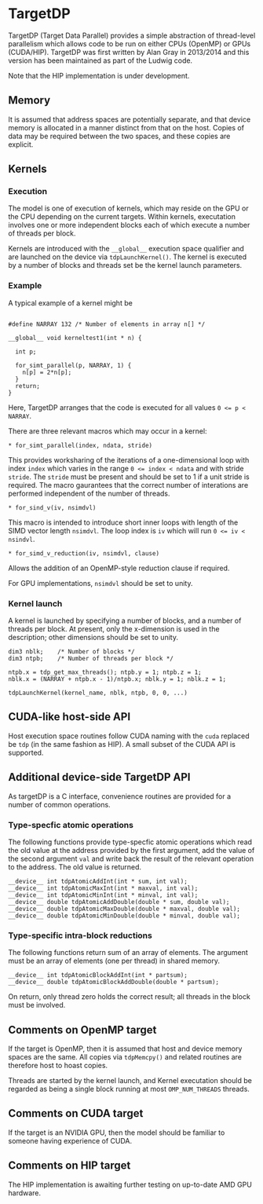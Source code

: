 # TargetDP

TargetDP (Target Data Parallel) provides a simple abstraction of
thread-level parallelism which allows code to be run on either
CPUs (OpenMP) or GPUs (CUDA/HIP). TargetDP was first written by
Alan Gray in 2013/2014 and this version has been maintained as
part of the Ludwig code.

Note that the HIP implementation is under development.

## Memory

It is assumed that address spaces are potentially separate, and that
device memory is allocated in a manner distinct from that on the host.
Copies of data may be required between the two spaces, and these copies
are explicit.


## Kernels

### Execution

The model is one of execution of kernels, which may reside on the
GPU or the CPU depending on the current targets. Within kernels,
executation involves one or more independent blocks each of which
execute a number of threads per block. 

Kernels are introduced with the `__global__` execution space qualifier
and are launched on the device via `tdpLaunchKernel()`. The kernel
is executed by a number of blocks and threads set be the kernel
launch parameters.

### Example

A typical example of a kernel might be
```

#define NARRAY 132 /* Number of elements in array n[] */

__global__ void kerneltest1(int * n) {

  int p;

  for_simt_parallel(p, NARRAY, 1) {
    n[p] = 2*n[p];
  }
  return;
}
```
Here, TargetDP arranges that the code is executed for all values
`0 <= p < NARRAY`.

There are three relevant macros which may occur in a kernel:

```
* for_simt_parallel(index, ndata, stride)
```
This provides worksharing of the iterations of a one-dimensional loop with
index `index` which varies in the range `0 <= index < ndata` and with
stride `stride`. The `stride` must be present and should be set to 1
if a unit stride is required. The macro gaurantees that the correct number
of interations are performed independent of the number of threads.

```
* for_sind_v(iv, nsimdvl)
```
This macro is intended to introduce short inner loops with length of the
SIMD vector length `nsimdvl`. The loop index is `iv` which will run
`0 <= iv < nsindvl`.

```
* for_simd_v_reduction(iv, nsimdvl, clause)
```
Allows the addition of an OpenMP-style reduction clause if required.

For GPU implementations, `nsimdvl` should be set to unity.

### Kernel launch

A kernel is launched by specifying a number of blocks, and a number
of threads per block. At present, only the x-dimension is used in
the description; other dimensions should be set to unity.

```
dim3 nblk;    /* Number of blocks */
dim3 ntpb;    /* Number of threads per block */

ntpb.x = tdp_get_max_threads(); ntpb.y = 1; ntpb.z = 1;
nblk.x = (NARRAY + ntpb.x - 1)/ntpb.x; nblk.y = 1; nblk.z = 1;

tdpLaunchKernel(kernel_name, nblk, ntpb, 0, 0, ...)
```

## CUDA-like host-side API

Host execution space routines follow CUDA naming with the `cuda` replaced
be `tdp` (in the same fashion as HIP). A small subset of the CUDA API
is supported.

## Additional device-side TargetDP API

As targetDP is a C interface, convenience routines are provided for
a number of common operations.

### Type-specfic atomic operations

The following functions provide type-specfic atomic operations
which read the old value at the address provided by the first
argument, add the value of the second argument `val` and
write back the result of the relevant operation to the address.
The old value is returned.
```
__device__ int tdpAtomicAddInt(int * sum, int val);
__device__ int tdpAtomicMaxInt(int * maxval, int val);
__device__ int tdpAtomicMinInt(int * minval, int val);
__device__ double tdpAtomicAddDouble(double * sum, double val);
__device__ double tdpAtomicMaxDouble(double * maxval, double val);
__device__ double tdpAtomicMinDouble(double * minval, double val);
```

### Type-specific intra-block reductions

The following functions return sum of an array of elements. The
argument must be an array of elements (one per thread) in shared memory.

```
__device__ int tdpAtomicBlockAddInt(int * partsum);
__device__ double tdpAtomicBlockAddDouble(double * partsum);

```

On return, only thread zero holds the correct result; all threads in
the block must be involved.


## Comments on OpenMP target

If the target is OpenMP, then it is assumed that host and device memory
spaces are the same. All copies via `tdpMemcpy()` and related routines
are therefore host to hoast copies.

Threads are started by the kernel launch, and 
Kernel executation should be regarded as being a single block running
at most `OMP_NUM_THREADS` threads.

## Comments on CUDA target

If the target is an NVIDIA GPU, then the model should be familiar to
someone having experience of CUDA.

## Comments on HIP target

The HIP implementation is awaiting further testing on up-to-date AMD GPU
hardware.
